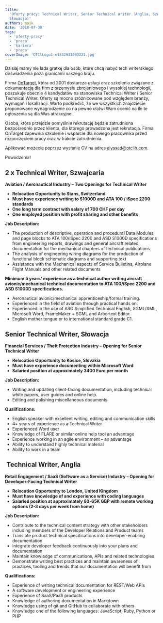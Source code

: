 ```yaml
---
title:
  'Oferty pracy: Technical Writer, Senior Technical Writer (Anglia, Szwajcaria,
  Słowacja)'
authors: mojk
date: '2018-07-30'
tags:
  - 'oferty-pracy'
  - 'praca'
  - 'kariera'
  - 'praca'
coverImage: 'OTClLogo1-e1532931093221.jpg'
---
```


Dzisiaj mamy nie lada gratkę dla osób, które chcą nabyć tech writerskiego
doświadzenia poza granicami naszego kraju.

<!--truncate-->

Firma [OnTarget](http://ontargetcommunication.com/), która od 2001 dostarcza
usługi oraz szkolenia związane z dokumentacją dla firm z przemysłu zbrojeniowego
i wysokiej technologii, poszukuje obecnie 4 kandydatów na stanowiska Technical
Writer i Senior Technical Writer. Oferty są mocno zróżnicowane pod względem
branży, wymagań i lokalizacji. Warto podkreślić, że we wszystkich znajdziecie
proponowane wynagrodzenie co na pewno ułatwi Wam ocenić na ile te ogłoszenia są
dla Was atrakcyjne.

Osoba, która przejdzie pomyślnie rekrutację będzie zatrudniona bezpośrednio
przez klienta, dla którego prowadzona jest rekrutacja. Firma OnTarget zapewnia
szkolenie i wsparcie dla nowego pracownika przed rozpoczęciem pracy oraz w
trakcie zatrudnienia.

Aplikować możecie poprzez wysłanie CV na
adres [alyssad@otclih.com](mailto:alyssad@otclih.com).

Powodzenia!

## 2 x Technical Writer, Szwajcaria

**Aviation / Aeronautical Industry – Two Openings for Technical Writer**

- **Relocation Opportunity to Stans, Switzerland**
- **Must have experience writing to S1000D and ATA 100 / iSpec 2200 standards**
- **One long term contract with salary of 700 CHF per day**
- **One employed position with profit sharing and other benefits**

**Job Description:**

- The production of descriptive, operation and procedural Data Modules and page
  blocks to ATA 100/iSpec 2200 and ASD S1000D specifications from engineering
  reports, drawings and general aircraft related documentation for the
  mechanical chapters of technical publications
- The analysis of engineering wiring diagrams for the production of functional
  block schematic diagrams and supporting text
- Assistance with the Mechanical aspects of Service Bulletins, Airplane Flight
  Manuals and other related documents

**Minimum 5 years' experience as a technical author writing aircraft
avionic/mechanical technical documentation to ATA 100/iSpec 2200 and ASD S1000D
specifications.**

- Aeronautical avionic/mechanical apprenticeship/formal training.
- Experienced in the field of aviation through practical hands on.
- Experienced in the use of ASD Simplified Technical English, SGML/XML,
  Microsoft Word, FrameMaker + SGML and Arbortext Editor.
- English mother tongue or to international standard grade C1.

## Senior Technical Writer, Słowacja

**Financial Services / Theft Protection Industry – Opening for Senior Technical
Writer**

- **Relocation Opportunity to Kosice, Slovakia**
- **Must have experience documenting within Microsoft Word**
- **Salaried position at approximately 3400 Euro per month**

**Job Description:**

- Writing and updating client-facing documentation, including technical white
  papers, user guides and online help.
- Editing and polishing miscellaneous documents

**Qualifications:**

- English speaker with excellent writing, editing and communication skills
- 4+ years of experience as a Technical Writer
- Experienced Word user
- Knowledge of FLARE or similar online help tool an advantage
- Experience working in an agile environment – an advantage
- Ability to understand highly technical material
- Ability to work in a team

##  **Technical Writer, Anglia**

**Retail Engagement / SaaS (Software as a Service) Industry – Opening for
Developer-Facing Technical Writer**

- **Relocation Opportunity to London, United Kingdom**
- **Must have knowledge of and experience with coding languages**
- **Salaried position at approximately 60-65K GBP with remote working options
  (2-3 days per week from home)**

**Job Description:**

- Contribute to the technical content strategy with other stakeholders including
  members of the Developer Relations and Product teams
- Translate product technical specifications into developer-enabling
  documentation
- Integrate developer feedback continuously into your plans and documentation
- Maintain knowledge of communications, APIs and related technologies
- Demonstrate writing best practices and maintain awareness of practices,
  tooling and trends that our documentation will benefit from

**Qualifications:**

- Experience of writing technical documentation for REST/Web APIs
- A software development or engineering experience
- Experience of SaaS/PaaS products
- Knowledge of authoring documentation in Markdown
- Knowledge using of git and GitHub to collaborate with others
- Knowledge one of the following languages: JavaScript, Ruby, Python or PHP
